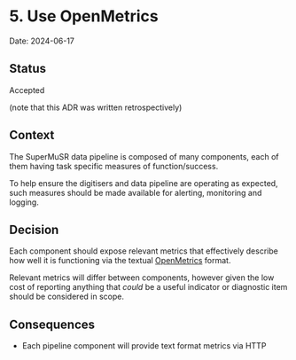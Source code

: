 # 5. Use OpenMetrics

Date: 2024-06-17

## Status

Accepted

(note that this ADR was written retrospectively)

## Context

The SuperMuSR data pipeline is composed of many components, each of them having task specific measures of function/success.

To help ensure the digitisers and data pipeline are operating as expected, such measures should be made available for alerting, monitoring and logging.

## Decision

Each component should expose relevant metrics that effectively describe how well it is functioning via the textual [OpenMetrics](https://openmetrics.io/) format.

Relevant metrics will differ between components, however given the low cost of reporting anything that *could* be a useful indicator or diagnostic item should be considered in scope.

## Consequences

- Each pipeline component will provide text format metrics via HTTP
